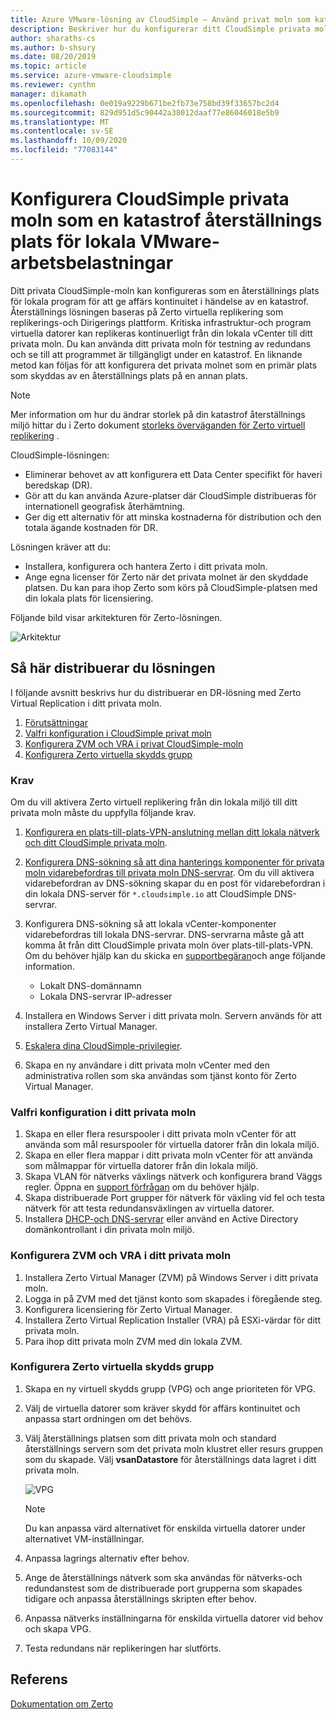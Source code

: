 ```yaml
---
title: Azure VMware-lösning av CloudSimple – Använd privat moln som katastrof webbplats för lokala arbets belastningar
description: Beskriver hur du konfigurerar ditt CloudSimple privata moln som en katastrof återställnings plats för lokala VMware-arbetsbelastningar
author: sharaths-cs
ms.author: b-shsury
ms.date: 08/20/2019
ms.topic: article
ms.service: azure-vmware-cloudsimple
ms.reviewer: cynthn
manager: dikamath
ms.openlocfilehash: 0e019a9229b671be2fb73e758bd39f33657bc2d4
ms.sourcegitcommit: 829d951d5c90442a38012daaf77e86046018e5b9
ms.translationtype: MT
ms.contentlocale: sv-SE
ms.lasthandoff: 10/09/2020
ms.locfileid: "77083144"
---
```

# <a name="set-up-cloudsimple-private-cloud-as-a-disaster-recovery-site-for-on-premises-vmware-workloads"></a>Konfigurera CloudSimple privata moln som en katastrof återställnings plats för lokala VMware-arbetsbelastningar

Ditt privata CloudSimple-moln kan konfigureras som en återställnings plats för lokala program för att ge affärs kontinuitet i händelse av en katastrof. Återställnings lösningen baseras på Zerto virtuella replikering som replikerings-och Dirigerings plattform. Kritiska infrastruktur-och program virtuella datorer kan replikeras kontinuerligt från din lokala vCenter till ditt privata moln. Du kan använda ditt privata moln för testning av redundans och se till att programmet är tillgängligt under en katastrof. En liknande metod kan följas för att konfigurera det privata molnet som en primär plats som skyddas av en återställnings plats på en annan plats.

> [!NOTE]
> Mer information om hur du ändrar storlek på din katastrof återställnings miljö hittar du i Zerto dokument [storleks överväganden för Zerto virtuell replikering](https://s3.amazonaws.com/zertodownload_docs/5.5U3/Zerto%20Virtual%20Replication%20Sizing.pdf) .

CloudSimple-lösningen:

* Eliminerar behovet av att konfigurera ett Data Center specifikt för haveri beredskap (DR).
* Gör att du kan använda Azure-platser där CloudSimple distribueras för internationell geografisk återhämtning.
* Ger dig ett alternativ för att minska kostnaderna för distribution och den totala ägande kostnaden för DR.

Lösningen kräver att du:

* Installera, konfigurera och hantera Zerto i ditt privata moln.
* Ange egna licenser för Zerto när det privata molnet är den skyddade platsen. Du kan para ihop Zerto som körs på CloudSimple-platsen med din lokala plats för licensiering.

Följande bild visar arkitekturen för Zerto-lösningen.

![Arkitektur](media/cloudsimple-zerto-architecture.png)

## <a name="how-to-deploy-the-solution"></a>Så här distribuerar du lösningen

I följande avsnitt beskrivs hur du distribuerar en DR-lösning med Zerto Virtual Replication i ditt privata moln.

1. [Förutsättningar](#prerequisites)
2. [Valfri konfiguration i CloudSimple privat moln](#optional-configuration-on-your-private-cloud)
3. [Konfigurera ZVM och VRA i privat CloudSimple-moln](#set-up-zvm-and-vra-on-your-private-cloud)
4. [Konfigurera Zerto virtuella skydds grupp](#set-up-zerto-virtual-protection-group)

### <a name="prerequisites"></a>Krav

Om du vill aktivera Zerto virtuell replikering från din lokala miljö till ditt privata moln måste du uppfylla följande krav.

1. [Konfigurera en plats-till-plats-VPN-anslutning mellan ditt lokala nätverk och ditt CloudSimple privata moln](set-up-vpn.md).
2. [Konfigurera DNS-sökning så att dina hanterings komponenter för privata moln vidarebefordras till privata moln DNS-servrar](on-premises-dns-setup.md).  Om du vill aktivera vidarebefordran av DNS-sökning skapar du en post för vidarebefordran i din lokala DNS-server för `*.cloudsimple.io` att CloudSimple DNS-servrar.
3. Konfigurera DNS-sökning så att lokala vCenter-komponenter vidarebefordras till lokala DNS-servrar.  DNS-servrarna måste gå att komma åt från ditt CloudSimple privata moln över plats-till-plats-VPN. Om du behöver hjälp kan du skicka en [supportbegäran](https://portal.azure.com/#blade/Microsoft_Azure_Support/HelpAndSupportBlade/newsupportrequest)och ange följande information.  

    * Lokalt DNS-domännamn
    * Lokala DNS-servrar IP-adresser

4. Installera en Windows Server i ditt privata moln. Servern används för att installera Zerto Virtual Manager.
5. [Eskalera dina CloudSimple-privilegier](escalate-private-cloud-privileges.md).
6. Skapa en ny användare i ditt privata moln vCenter med den administrativa rollen som ska användas som tjänst konto för Zerto Virtual Manager.

### <a name="optional-configuration-on-your-private-cloud"></a>Valfri konfiguration i ditt privata moln

1. Skapa en eller flera resurspooler i ditt privata moln vCenter för att använda som mål resurspooler för virtuella datorer från din lokala miljö.
2. Skapa en eller flera mappar i ditt privata moln vCenter för att använda som målmappar för virtuella datorer från din lokala miljö.
3. Skapa VLAN för nätverks växlings nätverk och konfigurera brand Väggs regler. Öppna en [support förfrågan](https://portal.azure.com/#blade/Microsoft_Azure_Support/HelpAndSupportBlade/newsupportrequest) om du behöver hjälp.
4. Skapa distribuerade Port grupper för nätverk för växling vid fel och testa nätverk för att testa redundansväxlingen av virtuella datorer.
5. Installera [DHCP-och DNS-servrar](dns-dhcp-setup.md) eller använd en Active Directory domänkontrollant i din privata moln miljö.

### <a name="set-up-zvm-and-vra-on-your-private-cloud"></a>Konfigurera ZVM och VRA i ditt privata moln

1. Installera Zerto Virtual Manager (ZVM) på Windows Server i ditt privata moln.
2. Logga in på ZVM med det tjänst konto som skapades i föregående steg.
3. Konfigurera licensiering för Zerto Virtual Manager.
4. Installera Zerto Virtual Replication Installer (VRA) på ESXi-värdar för ditt privata moln.
5. Para ihop ditt privata moln ZVM med din lokala ZVM.

### <a name="set-up-zerto-virtual-protection-group"></a>Konfigurera Zerto virtuella skydds grupp

1. Skapa en ny virtuell skydds grupp (VPG) och ange prioriteten för VPG.
2. Välj de virtuella datorer som kräver skydd för affärs kontinuitet och anpassa start ordningen om det behövs.
3. Välj återställnings platsen som ditt privata moln och standard återställnings servern som det privata moln klustret eller resurs gruppen som du skapade. Välj **vsanDatastore** för återställnings data lagret i ditt privata moln.

    ![VPG](media/cloudsimple-zerto-vpg.png)

    > [!NOTE]
    > Du kan anpassa värd alternativet för enskilda virtuella datorer under alternativet VM-inställningar.

4. Anpassa lagrings alternativ efter behov.
5. Ange de återställnings nätverk som ska användas för nätverks-och redundanstest som de distribuerade port grupperna som skapades tidigare och anpassa återställnings skripten efter behov.
6. Anpassa nätverks inställningarna för enskilda virtuella datorer vid behov och skapa VPG.
7. Testa redundans när replikeringen har slutförts.

## <a name="reference"></a>Referens

[Dokumentation om Zerto](https://www.zerto.com/myzerto/technical-documentation/)
